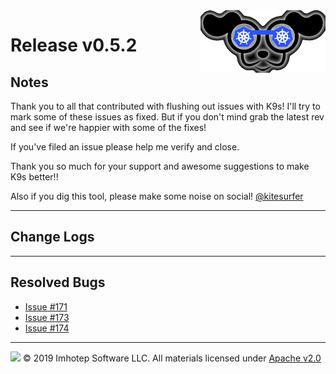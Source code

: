 <img src="https://raw.githubusercontent.com/derailed/k9s/master/assets/k9s_small.png" align="right" width="200" height="auto"/>

# Release v0.5.2

## Notes

Thank you to all that contributed with flushing out issues with K9s! I'll try to mark some of these issues as fixed. But if you don't mind grab the latest rev and see if we're happier with some of the fixes!

If you've filed an issue please help me verify and close.

Thank you so much for your support and awesome suggestions to make K9s better!!

Also if you dig this tool, please make some noise on social! [@kitesurfer](https://twitter.com/kitesurfer)

---

## Change Logs


---

## Resolved Bugs

+ [Issue #171](https://github.com/kswapd/k12s/issues/171)
+ [Issue #173](https://github.com/kswapd/k12s/issues/173)
+ [Issue #174](https://github.com/kswapd/k12s/issues/174)

---

<img src="https://raw.githubusercontent.com/derailed/k9s/master/assets/imhotep_logo.png" width="32" height="auto"/> © 2019 Imhotep Software LLC. All materials licensed under [Apache v2.0](http://www.apache.org/licenses/LICENSE-2.0)
